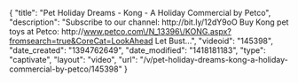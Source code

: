 {
    "title": "Pet Holiday Dreams - Kong - A Holiday Commercial by Petco",
    "description": "Subscribe to our channel: http:\/\/bit.ly\/12dY9oO Buy Kong pet toys at Petco: http:\/\/www.petco.com\/N_13396\/KONG.aspx?fromsearch=true&CoreCat=LookAhead Let Bust...",
    "videoid": "145398",
    "date_created": "1394762649",
    "date_modified": "1418181183",
    "type": "captivate",
    "layout": "video",
    "url": "\/v\/pet-holiday-dreams-kong-a-holiday-commercial-by-petco\/145398"
}